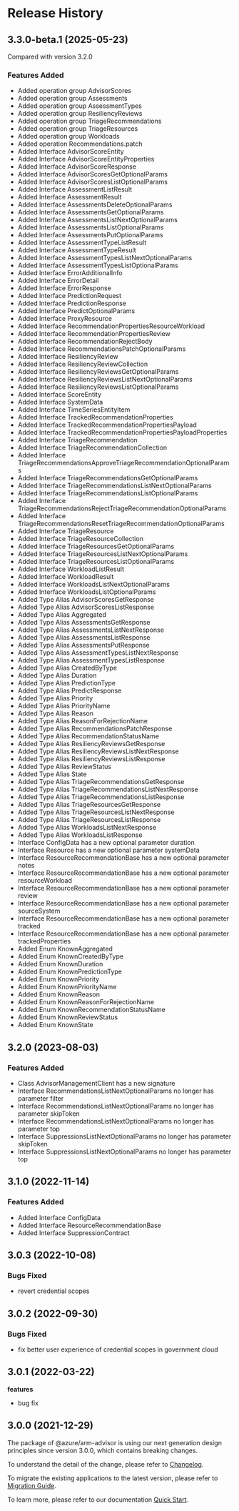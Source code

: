 # Release History
    
## 3.3.0-beta.1 (2025-05-23)
Compared with version 3.2.0
    
### Features Added

  - Added operation group AdvisorScores
  - Added operation group Assessments
  - Added operation group AssessmentTypes
  - Added operation group ResiliencyReviews
  - Added operation group TriageRecommendations
  - Added operation group TriageResources
  - Added operation group Workloads
  - Added operation Recommendations.patch
  - Added Interface AdvisorScoreEntity
  - Added Interface AdvisorScoreEntityProperties
  - Added Interface AdvisorScoreResponse
  - Added Interface AdvisorScoresGetOptionalParams
  - Added Interface AdvisorScoresListOptionalParams
  - Added Interface AssessmentListResult
  - Added Interface AssessmentResult
  - Added Interface AssessmentsDeleteOptionalParams
  - Added Interface AssessmentsGetOptionalParams
  - Added Interface AssessmentsListNextOptionalParams
  - Added Interface AssessmentsListOptionalParams
  - Added Interface AssessmentsPutOptionalParams
  - Added Interface AssessmentTypeListResult
  - Added Interface AssessmentTypeResult
  - Added Interface AssessmentTypesListNextOptionalParams
  - Added Interface AssessmentTypesListOptionalParams
  - Added Interface ErrorAdditionalInfo
  - Added Interface ErrorDetail
  - Added Interface ErrorResponse
  - Added Interface PredictionRequest
  - Added Interface PredictionResponse
  - Added Interface PredictOptionalParams
  - Added Interface ProxyResource
  - Added Interface RecommendationPropertiesResourceWorkload
  - Added Interface RecommendationPropertiesReview
  - Added Interface RecommendationRejectBody
  - Added Interface RecommendationsPatchOptionalParams
  - Added Interface ResiliencyReview
  - Added Interface ResiliencyReviewCollection
  - Added Interface ResiliencyReviewsGetOptionalParams
  - Added Interface ResiliencyReviewsListNextOptionalParams
  - Added Interface ResiliencyReviewsListOptionalParams
  - Added Interface ScoreEntity
  - Added Interface SystemData
  - Added Interface TimeSeriesEntityItem
  - Added Interface TrackedRecommendationProperties
  - Added Interface TrackedRecommendationPropertiesPayload
  - Added Interface TrackedRecommendationPropertiesPayloadProperties
  - Added Interface TriageRecommendation
  - Added Interface TriageRecommendationCollection
  - Added Interface TriageRecommendationsApproveTriageRecommendationOptionalParams
  - Added Interface TriageRecommendationsGetOptionalParams
  - Added Interface TriageRecommendationsListNextOptionalParams
  - Added Interface TriageRecommendationsListOptionalParams
  - Added Interface TriageRecommendationsRejectTriageRecommendationOptionalParams
  - Added Interface TriageRecommendationsResetTriageRecommendationOptionalParams
  - Added Interface TriageResource
  - Added Interface TriageResourceCollection
  - Added Interface TriageResourcesGetOptionalParams
  - Added Interface TriageResourcesListNextOptionalParams
  - Added Interface TriageResourcesListOptionalParams
  - Added Interface WorkloadListResult
  - Added Interface WorkloadResult
  - Added Interface WorkloadsListNextOptionalParams
  - Added Interface WorkloadsListOptionalParams
  - Added Type Alias AdvisorScoresGetResponse
  - Added Type Alias AdvisorScoresListResponse
  - Added Type Alias Aggregated
  - Added Type Alias AssessmentsGetResponse
  - Added Type Alias AssessmentsListNextResponse
  - Added Type Alias AssessmentsListResponse
  - Added Type Alias AssessmentsPutResponse
  - Added Type Alias AssessmentTypesListNextResponse
  - Added Type Alias AssessmentTypesListResponse
  - Added Type Alias CreatedByType
  - Added Type Alias Duration
  - Added Type Alias PredictionType
  - Added Type Alias PredictResponse
  - Added Type Alias Priority
  - Added Type Alias PriorityName
  - Added Type Alias Reason
  - Added Type Alias ReasonForRejectionName
  - Added Type Alias RecommendationsPatchResponse
  - Added Type Alias RecommendationStatusName
  - Added Type Alias ResiliencyReviewsGetResponse
  - Added Type Alias ResiliencyReviewsListNextResponse
  - Added Type Alias ResiliencyReviewsListResponse
  - Added Type Alias ReviewStatus
  - Added Type Alias State
  - Added Type Alias TriageRecommendationsGetResponse
  - Added Type Alias TriageRecommendationsListNextResponse
  - Added Type Alias TriageRecommendationsListResponse
  - Added Type Alias TriageResourcesGetResponse
  - Added Type Alias TriageResourcesListNextResponse
  - Added Type Alias TriageResourcesListResponse
  - Added Type Alias WorkloadsListNextResponse
  - Added Type Alias WorkloadsListResponse
  - Interface ConfigData has a new optional parameter duration
  - Interface Resource has a new optional parameter systemData
  - Interface ResourceRecommendationBase has a new optional parameter notes
  - Interface ResourceRecommendationBase has a new optional parameter resourceWorkload
  - Interface ResourceRecommendationBase has a new optional parameter review
  - Interface ResourceRecommendationBase has a new optional parameter sourceSystem
  - Interface ResourceRecommendationBase has a new optional parameter tracked
  - Interface ResourceRecommendationBase has a new optional parameter trackedProperties
  - Added Enum KnownAggregated
  - Added Enum KnownCreatedByType
  - Added Enum KnownDuration
  - Added Enum KnownPredictionType
  - Added Enum KnownPriority
  - Added Enum KnownPriorityName
  - Added Enum KnownReason
  - Added Enum KnownReasonForRejectionName
  - Added Enum KnownRecommendationStatusName
  - Added Enum KnownReviewStatus
  - Added Enum KnownState
    
## 3.2.0 (2023-08-03)

### Features Added

- Class AdvisorManagementClient has a new signature
- Interface RecommendationsListNextOptionalParams no longer has parameter filter
- Interface RecommendationsListNextOptionalParams no longer has parameter skipToken
- Interface RecommendationsListNextOptionalParams no longer has parameter top
- Interface SuppressionsListNextOptionalParams no longer has parameter skipToken
- Interface SuppressionsListNextOptionalParams no longer has parameter top

## 3.1.0 (2022-11-14)

### Features Added

- Added Interface ConfigData
- Added Interface ResourceRecommendationBase
- Added Interface SuppressionContract

## 3.0.3 (2022-10-08)

### Bugs Fixed

- revert credential scopes

## 3.0.2 (2022-09-30)

### Bugs Fixed

- fix better user experience of credential scopes in government cloud

## 3.0.1 (2022-03-22)

**features**

- bug fix

## 3.0.0 (2021-12-29)

The package of @azure/arm-advisor is using our next generation design principles since version 3.0.0, which contains breaking changes.

To understand the detail of the change, please refer to [Changelog](https://aka.ms/js-track2-changelog).

To migrate the existing applications to the latest version, please refer to [Migration Guide](https://aka.ms/js-track2-migration-guide).

To learn more, please refer to our documentation [Quick Start](https://aka.ms/azsdk/js/mgmt/quickstart).
